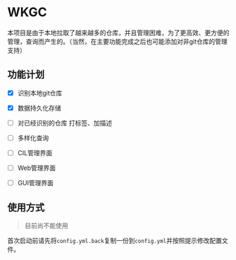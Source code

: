 # WKGC
本项目是由于本地拉取了越来越多的仓库，并且管理困难，为了更高效、更方便的管理，查询而产生的。（当然，在主要功能完成之后也可能添加对非git仓库的管理支持）

## 功能计划
* [x] 识别本地git仓库
* [x] 数据持久化存储
* [ ] 对已经识别的仓库 打标签、加描述
* [ ] 多样化查询
* [ ] CIL管理界面
* [ ] Web管理界面
* [ ] GUI管理界面


## 使用方式
> 目前尚不能使用

首次启动前请先将`config.yml.back`复制一份到`config.yml`并按照提示修改配置文件。
